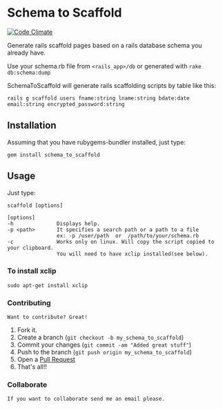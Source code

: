 # Schema to Scaffold

[![Code Climate](https://codeclimate.com/badge.png)](https://codeclimate.com/github/frenesim/schema_to_scaffold)

Generate rails scaffold pages based on a rails database schema you already have.

Use your schema.rb file from `<rails_app>/db` or generated with `rake db:schema:dump`


SchemaToScaffold will generate rails scaffolding scripts by table like this:

    rails g scaffold users fname:string lname:string bdate:date email:string encrypted_password:string


## Installation

Assuming that you have rubygems-bundler installed, just type:

    gem install schema_to_scaffold


## Usage

Just type:

    scaffold [options]
    
	[options]
    -h				Displays help.
	-p <path>		It specifies a search path or a path to a file 
					ex: -p /user/path  or  /path/to/your/schema.rb
	-c				Works only on linux. Will copy the script copied to your clipboard.
					You will need to have xclip installed(see below).

### To install xclip

    sudo apt-get install xclip
    
### Contributing

	Want to contribute? Great!

1. Fork it.
2. Create a branch (`git checkout -b my_schema_to_scaffold`)
3. Commit your changes (`git commit -am "Added great stuff"`)
4. Push to the branch (`git push origin my_schema_to_scaffold`)
5. Open a [Pull Request][1]
6. That's all!! 

[1]: http://github.com/frenesim/schema_to_scaffold/pulls

### Collaborate

	If you want to collaborate send me an email please. 
